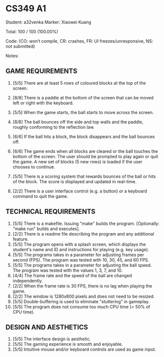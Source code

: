 # CS349 A1
Student: a32venka
Marker: Xiaowei Kuang


Total: 100 / 100 (100.00%)

Code: 
(CO: won’t compile, CR: crashes, FR: UI freezes/unresponsive, NS: not submitted)


Notes:   

## GAME REQUIREMENTS

1. [5/5] There are at least 5 rows of coloured blocks at the top of the screen.
2. [8/8] There is a paddle at the bottom of the screen that can be moved left or right with the keyboard.
3. [5/5] When the game starts, the ball starts to move across the screen.
4. [8/8] The ball bounces off the side and top walls and the paddle, roughly conforming to the reflection law.

5. [6/6] If the ball hits a block, the block disappears and the ball bounces off.
6. [6/6] The game ends when all blocks are cleared or the ball touches the bottom of the screen. The user should be prompted to play again or quit the game. A new set of blocks (5 new rows) is loaded if the user chooses to continue.
7. [5/5] There is a scoring system that rewards bounces of the ball or hits of the block. The score is displayed and updated in real-time.

8. [2/2] There is a user interface control (e.g. a button) or a keyboard command to quit the game.
## TECHNICAL REQUIREMENTS
1. [5/5] There is a makefile. Issuing "make" builds the program. [Optionally: "make run" builds and executes].
2. [2/2] There is a readme file describing the program and any additional feature.
3. [5/5] The program opens with a splash screen, which displays the student's name and ID and instructions for playing (e.g. key usage).
4. [5/5] The programs takes in a parameter for adjusting frames per second (FPS). The program was tested with 10, 30, 45, and 60 FPS.
5. [5/5] The programs takes in a parameter for adjusting the ball speed. The program was tested with the values 1, 3, 7, and 10.
6. [4/4] The frame rate and the speed of the ball are changed independently.
7. [2/2] When the frame rate is 30 FPS, there is no lag when playing the game.
8. [2/2] The window is 1280x800 pixels and does not need to be resized.
9. [5/5] Double-buffering is used to eliminate "stuttering" in gameplay.
10. [5/5] The program does not consume too much CPU time (< 50% of CPU time).
## DESIGN AND AESTHETICS
1. [5/5] The interface design is aesthetic.
2. [5/5] The gaming experience is smooth and enjoyable.
3. [5/5] Intuitive mouse and/or keyboard controls are used as game input.
